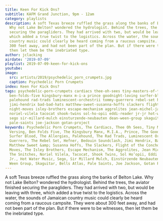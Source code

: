 ```yaml
---
title: Keen For Kick Ons?
subtitle: KAFM Grand Junction, 9pm - 12am
category: playlists
description: A soft Texas breeze ruffled the grass along the banks of Belton Lake.
  Why not Lake Belton? wondered the hydrologist. Behind the trees, the aviator finished
  securing the paragliders. They had arrived with two, but would be leaving with three,
  which added a true twist to the logistics. Across the water, the sounds of Jamaican
  country music could clearly be heard coming from a raucous campsite. They were about
  300 feet away, and had not been part of the plan. But if there were to be witnesses,
  then let them be the inebriated type.
author: jclacking
airdate: '2019-07-09'
playlist: 2019-07-09-keen-for-kick-ons
youtube: 
image:
  src: artists/2019/psychedelic_porn_crumpets.jpg
  caption: Psychedelic Porn Crumpets
index: Keen For Kick Ons?
tags: psychedelic-porn-crumpets cardiacs thee-oh-sees tiny-masters-of-today versing
  ben-folds-five kingsbury-manx m-i-a prince goodnight-loving surfer-blood allergies
  palehound rad-trads luminescent-orchestrii tommy-guerrero rebel-set hefner bedouin-soundclash
  jimi-hendrix bad-bad-hats matthew-sweet-susanna-hoffs slackers flight-of-conchords
  night-moves isley-brothers escape-mechanism aggrolites jean-michel-jarre snitches
  noriel-vilela tacocat shook-twins sol-ho-opii eddi-reader jr-jr hot-water-music
  sego sir-millard-mulch einsturzende-neubauten dean-ween-group skaguitar bells-atlas
  pale-saints joe-jackson gotan-project
keywords: Psychedelic Porn Crumpets, The Cardiacs, Thee Oh Sees, Tiny Masters of Today,
  Versing, Ben Folds Five, The Kingsbury Manx, M.I.A., Prince, The Goodnight Loving,
  Surfer Blood, The Allergies, Palehound, The Rad Trads, Luminescent Orchestrii, Tommy
  Guerrero, The Rebel Set, Hefner, Bedouin Soundclash, Jimi Hendrix, Bad Bad Hats,
  Matthew Sweet &amp; Susanna Hoffs, The Slackers, Flight of the Conchords, Night
  Moves, The Isley Brothers, Escape Mechanism, The Aggrolites, Jean Michel Jarre,
  The Snitches, Noriel Vilela, Tacocat, Shook Twins, Sol Ho’opii, Eddi Reader, Jr.
  Jr., Hot Water Music, Sego, Sir Millard Mulch, Einstürzende Neubauten, The Dean
  Ween Group, Skaguitar, Bells Atlas, Pale Saints, Joe Jackson, Gotan Project
---
```

A soft Texas breeze ruffled the grass along the banks of Belton Lake. Why not Lake Belton? wondered the hydrologist. Behind the trees, the aviator finished securing the paragliders. They had arrived with two, but would be leaving with three, which added a true twist to the logistics. Across the water, the sounds of Jamaican country music could clearly be heard coming from a raucous campsite. They were about 300 feet away, and had not been part of the plan. But if there were to be witnesses, then let them be the inebriated type.

